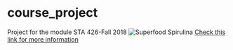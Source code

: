 # course_project
Project for the module  STA 426-Fall 2018
![Superfood Spirulina](https://previews.123rf.com/images/setory/setory1708/setory170800042/84705400-spirulina-vector-icon-.jpg)
[Check this link for more information](https://www.thermofisher.com/ch/en/home/life-science/sequencing/rna-sequencing.html)
